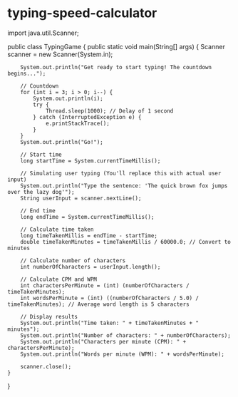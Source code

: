 # typing-speed-calculator
import java.util.Scanner;

public class TypingGame {
    public static void main(String[] args) {
        Scanner scanner = new Scanner(System.in);

        System.out.println("Get ready to start typing! The countdown begins...");

        // Countdown
        for (int i = 3; i > 0; i--) {
            System.out.println(i);
            try {
                Thread.sleep(1000); // Delay of 1 second
            } catch (InterruptedException e) {
                e.printStackTrace();
            }
        }
        System.out.println("Go!");

        // Start time
        long startTime = System.currentTimeMillis();

        // Simulating user typing (You'll replace this with actual user input)
        System.out.println("Type the sentence: 'The quick brown fox jumps over the lazy dog'");
        String userInput = scanner.nextLine();

        // End time
        long endTime = System.currentTimeMillis();

        // Calculate time taken
        long timeTakenMillis = endTime - startTime;
        double timeTakenMinutes = timeTakenMillis / 60000.0; // Convert to minutes

        // Calculate number of characters
        int numberOfCharacters = userInput.length();

        // Calculate CPM and WPM
        int charactersPerMinute = (int) (numberOfCharacters / timeTakenMinutes);
        int wordsPerMinute = (int) ((numberOfCharacters / 5.0) / timeTakenMinutes); // Average word length is 5 characters

        // Display results
        System.out.println("Time taken: " + timeTakenMinutes + " minutes");
        System.out.println("Number of characters: " + numberOfCharacters);
        System.out.println("Characters per minute (CPM): " + charactersPerMinute);
        System.out.println("Words per minute (WPM): " + wordsPerMinute);

        scanner.close();
    }
}
